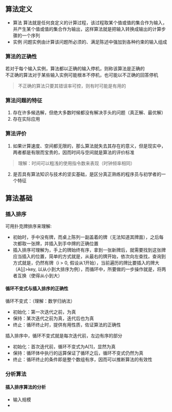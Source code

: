 ## 算法定义
- 算法
算法就是任何良定义的计算过程，该过程取某个值或值的集合作为输入，并产生某个值或值的集合作为输出，这样算法就是把输入转换成输出的计算步骤的一个序列
- 实例
问题实例由计算该问题所必须的、满足陈述中强加到各种约束的输入组成
### 算法的正确性
若对于每个输入实例，算法都以正确的输入停机，则称该算法是正确的  
不正确的算法对于某些输入实例可能根本不停机，也可能以不正确的回答停机  
> 不正确的算法只要其错误率可控，则有时可能是有用的  
### 算法问题的特征
1. 存在许多候选解，但绝大多数时候都没有解决手头的问题（真正解、最优解）
2. 存在实际应用

### 算法评价
1. 如果计算速度、空间都无限的，那么算法就失去其存在的意义，但是现实中，两者都是有限而宝贵的，因而时间与空间就是算法的评价标准
> 理解：时间可以粗浅的使用指令数来表现（时钟频率相同）
2. 是否具有算法知识与技术的坚实基础，是区分真正熟练的程序员与初学者的一个特征

## 算法基础
### 插入排序
可用扑克牌排序来理解:
- 初始时，手中没有牌，而桌上陈列一副盖着的牌（无法知道其牌面），之后每次都取一张牌，并插入到手中牌的正确位置
- 插入排序可理解为，手上的牌始终有序，拿到一张新牌后，就需要找到这张牌应当插入的位置，简单的方式就是，从最右的牌开始，依次向左查找，查询到方式就是，仍然有牌（i > 0, 假设从1开始），当前遍历的牌比要插入的牌大（A[j]>key, 以从小到大排序为例），而循环中，所要做的一步操作就是，将两者互换（使得从小到大）
#### 循环不变式与插入排序的正确性
循环不变式：（理解：数学归纳法）
- 初始化：第一次迭代之前，为真
- 保持：某次迭代之前为真，迭代后也为真
- 终止：循环终止时，提供有用性质，佐证算法的正确性  

插入排序中，循环不变式就是每次迭代前，左边有序的部分
- 初始化：首次迭代前，循环不变式为A[1]，显然为真
- 保持：循环体中执行的运算保证了循环之后，循环不变式仍然为真
- 终止：循环终止的条件即是整个数组有序，因而可以推断算法的有效性
  
### 分析算法
#### 插入排序算法的分析
- 输入规模
- 
